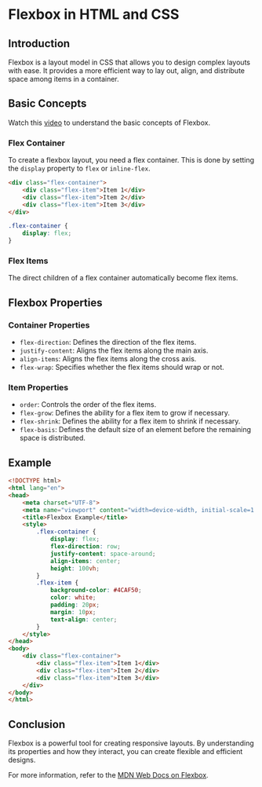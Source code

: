# Flexbox in HTML and CSS

## Introduction
Flexbox is a layout model in CSS that allows you to design complex layouts with ease. It provides a more efficient way to lay out, align, and distribute space among items in a container.

## Basic Concepts

Watch this [video](https://www.youtube.com/watch?v=JJSoEo8JSnc) to understand the basic concepts of Flexbox.

### Flex Container
To create a flexbox layout, you need a flex container. This is done by setting the `display` property to `flex` or `inline-flex`.

```html
<div class="flex-container">
    <div class="flex-item">Item 1</div>
    <div class="flex-item">Item 2</div>
    <div class="flex-item">Item 3</div>
</div>
```

```css
.flex-container {
    display: flex;
}
```

### Flex Items
The direct children of a flex container automatically become flex items.

## Flexbox Properties

### Container Properties
- `flex-direction`: Defines the direction of the flex items.
- `justify-content`: Aligns the flex items along the main axis.
- `align-items`: Aligns the flex items along the cross axis.
- `flex-wrap`: Specifies whether the flex items should wrap or not.

### Item Properties
- `order`: Controls the order of the flex items.
- `flex-grow`: Defines the ability for a flex item to grow if necessary.
- `flex-shrink`: Defines the ability for a flex item to shrink if necessary.
- `flex-basis`: Defines the default size of an element before the remaining space is distributed.

## Example

```html
<!DOCTYPE html>
<html lang="en">
<head>
    <meta charset="UTF-8">
    <meta name="viewport" content="width=device-width, initial-scale=1.0">
    <title>Flexbox Example</title>
    <style>
        .flex-container {
            display: flex;
            flex-direction: row;
            justify-content: space-around;
            align-items: center;
            height: 100vh;
        }
        .flex-item {
            background-color: #4CAF50;
            color: white;
            padding: 20px;
            margin: 10px;
            text-align: center;
        }
    </style>
</head>
<body>
    <div class="flex-container">
        <div class="flex-item">Item 1</div>
        <div class="flex-item">Item 2</div>
        <div class="flex-item">Item 3</div>
    </div>
</body>
</html>
```

## Conclusion
Flexbox is a powerful tool for creating responsive layouts. By understanding its properties and how they interact, you can create flexible and efficient designs.

For more information, refer to the [MDN Web Docs on Flexbox](https://developer.mozilla.org/en-US/docs/Web/CSS/CSS_Flexible_Box_Layout/Basic_Concepts_of_Flexbox).